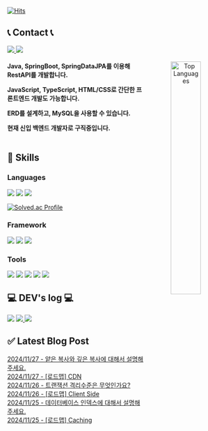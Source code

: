 

[![Hits](https://hits.seeyoufarm.com/api/count/incr/badge.svg?url=https%3A%2F%2Fgithub.com%2Fehgur062300&count_bg=%23575554&title_bg=%23000000&icon=github.svg&icon_color=%23FFFFFF&title=Github&edge_flat=false)](https://hits.seeyoufarm.com)

## 📞 Contact 📞
<div>
  <a href="mailto:ehgur062300@gmail.com" target="_blank">
    <img src="https://img.shields.io/badge/ehgur062300@gmail.com-EA4335?style=flat-square&logo=Gmail&logoColor=black"/>
  </a>
  <a href="https://open.kakao.com/o/sRzRHFZf" target="_blank">
    <img src="https://img.shields.io/badge/KakaoTalk-FFCD00?style=flat-square&logo=KakaoTalk&logoColor=black"/>
  </a>
</div>
<br>
<div align="center">
  <img src="https://github-readme-stats.vercel.app/api/top-langs/?username=ehgur062300&hide=css,HTML&exclude_repo=ehgur062300.github.io&layout=compact&theme=tokyonight" alt="Top Languages" width="37%" align="right">
  <div align="left">
    <b>
      Java, SpringBoot, SpringDataJPA를 이용해 RestAPI를 개발합니다.
      <p></p>
      JavaScript, TypeScript, HTML/CSS로 간단한 프론트엔드 개발도 가능합니다.
      <p></p>
      ERD를 설계하고, MySQL을 사용할 수 있습니다.
      <p></p>
      현재 신입 백엔드 개발자로 구직중입니다.
    </b>
  </div>
<br>
</div>

## 🦾 Skills
### Languages
<div>
  <img src="https://img.shields.io/badge/Java-007396?style=flat-square&logo=java&logoColor=white">
  <img src="https://img.shields.io/badge/C++-00599C?style=flat-square&logo=cplusplus&logoColor=white">
  <img src="https://img.shields.io/badge/Python-3776AB?style=flat-square&logo=Python&logoColor=white">
</div>

[![Solved.ac Profile](http://mazassumnida.wtf/api/v2/generate_badge?boj=ehgur062300)](https://solved.ac/ehgur062300/)  

### Framework
<div>
  <img src="https://img.shields.io/badge/Spring-6DB33F?style=flat-square&logo=spring&logoColor=white">
  <img src="https://img.shields.io/badge/Spring Boot-6DB33F?style=flat-square&logo=spring-boot&logoColor=white">
  <img src="https://img.shields.io/badge/Bootstrap-7952B3?style=flat-square&logo=bootstrap&logoColor=white">
</div>

### Tools
<div>
  <img src="https://img.shields.io/badge/oracle-F80000?style=flat-square&logo=oracle&logoColor=white">
  <img src="https://img.shields.io/badge/Amazon AWS-232F3E?style=flat-square&logo=amazon aws&logoColor=white">
  <img src="https://img.shields.io/badge/IntelliJ IDEA-000000?style=flat-square&logo=intellij-idea&logoColor=white">
  <img src="https://img.shields.io/badge/Git-F05032?style=flat-square&logo=git&logoColor=white">
  <img src="https://img.shields.io/badge/GitHub-181717?style=flat-square&logo=github&logoColor=white">
</div>

## 💻 DEV's log 💻
<a href="#"><img src="https://img.shields.io/badge/Portfolio-FFC0CB?style=flat-square"></a>
<a href="https://velog.io/@ehgur062300/posts" target="_blank">
  <img src="https://img.shields.io/badge/Velog-20C997?style=flat-square&logo=Velog&logoColor=white"/>
</a>
<a href="https://backend-repository.tistory.com/" target="_blank">
  <img src="https://img.shields.io/badge/Tistory-f54?style=flat-square&logo=Tistory&logoColor=white"/>
</a>


## ✅ Latest Blog Post

[2024/11/27 - 얕은 복사와 깊은 복사에 대해서 설명해주세요.](https://backend-repository.tistory.com/79) <br/>
[2024/11/27 - [로드맵] CDN](https://backend-repository.tistory.com/78) <br/>
[2024/11/26 - 트랜잭션 격리수준은 무엇인가요?](https://backend-repository.tistory.com/77) <br/>
[2024/11/26 - [로드맵] Client Side](https://backend-repository.tistory.com/76) <br/>
[2024/11/25 - 데이터베이스 인덱스에 대해서 설명해주세요.](https://backend-repository.tistory.com/75) <br/>
[2024/11/25 - [로드맵] Caching](https://backend-repository.tistory.com/74) <br/>
